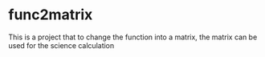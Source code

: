 # func2matrix
This is a project that to change the function into a matrix, the matrix can be used for the science calculation
